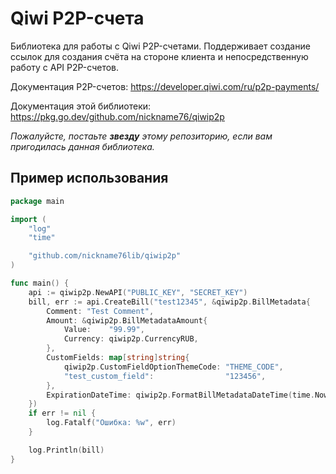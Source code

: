# Qiwi P2P-счета

Библиотека для работы с Qiwi P2P-счетами. Поддерживает создание ссылок для создания счёта на стороне клиента и непосредственную работу с API P2P-счетов.

Документация P2P-счетов: https://developer.qiwi.com/ru/p2p-payments/

Документация этой библиотеки: https://pkg.go.dev/github.com/nickname76/qiwip2p

*Пожалуйсте, постаьте **звезду** этому репозиторию, если вам пригодилась данная библиотека.*

## Пример использования

```Go
package main

import (
	"log"
	"time"

	"github.com/nickname76lib/qiwip2p"
)

func main() {
	api := qiwip2p.NewAPI("PUBLIC_KEY", "SECRET_KEY")
	bill, err := api.CreateBill("test12345", &qiwip2p.BillMetadata{
		Comment: "Test Comment",
		Amount: &qiwip2p.BillMetadataAmount{
			Value:    "99.99",
			Currency: qiwip2p.CurrencyRUB,
		},
		CustomFields: map[string]string{
			qiwip2p.CustomFieldOptionThemeCode: "THEME_CODE",
			"test_custom_field":                "123456",
		},
		ExpirationDateTime: qiwip2p.FormatBillMetadataDateTime(time.Now().Add(time.Hour)),
	})
	if err != nil {
		log.Fatalf("Ошибка: %w", err)
	}

	log.Println(bill)
}

```
